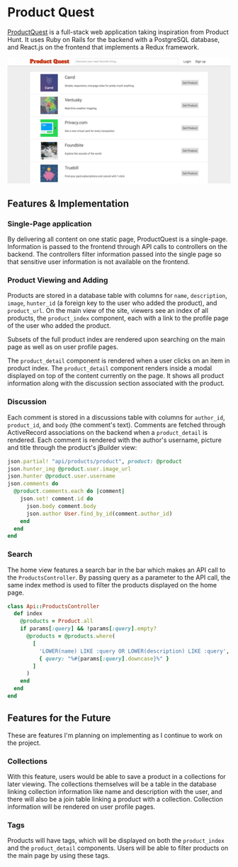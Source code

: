 # Product Quest

[heroku]: http://www.productquest.xyz

[ProductQuest][heroku] is a full-stack web application taking inspiration from Product
Hunt. It uses Ruby on Rails for the backend with a PostgreSQL database, and
React.js on the frontend that implements a Redux framework.

![homescreen](./app/assets/images/homepage_scrnsht.png)

## Features & Implementation

### Single-Page application

By delivering all content on one static page, ProductQuest is a single-page.
Information is passed to the frontend through API calls to controllers on
the backend. The controllers filter information passed into the single page
so that sensitive user information is not available on the frontend.

### Product Viewing and Adding

Products are stored in a database table with columns for `name`, `description`,
`image`, `hunter_id` (a foreign key to the user who added the product), and
`product_url`. On the main view of the site, viewers see an index of all
products, the `product_index` component, each with a link to the profile page of the user who added the
product.

Subsets of the full product index are rendered upon searching on the main page
as well as on user profile pages.

The `product_detail` component is rendered when a user clicks on an
item in product index. The `product_detail` component renders inside a modal
displayed on top of the content currently on the page. It shows all product
information along with the discussion section associated with the product.

### Discussion

Each comment is stored in a discussions table with columns for `author_id`,
`product_id`, and `body` (the comment's text). Comments are fetched through
ActiveRecord associations on the backend when a `product_detail` is rendered.
Each comment is rendered with the author's username, picture and title through
the product's jBuilder view:

```ruby
json.partial! "api/products/product", product: @product
json.hunter_img @product.user.image_url
json.hunter @product.user.username
json.comments do
  @product.comments.each do |comment|
    json.set! comment.id do
      json.body comment.body
      json.author User.find_by_id(comment.author_id)
    end
  end
end
```

### Search

The home view features a search bar in the bar which makes an API call to the
`ProductsController`. By passing query as a parameter to the API call, the same
index method is used to filter the products displayed on the home page.

```ruby
class Api::ProductsController
  def index
    @products = Product.all
    if params[:query] && !params[:query].empty?
      @products = @products.where(
        [
          'LOWER(name) LIKE :query OR LOWER(description) LIKE :query',
          { query: "%#{params[:query].downcase}%" }
        ]
      )
    end
  end
end
```

## Features for the Future

These are features I'm planning on implementing as I continue to work on the
project.

### Collections

With this feature, users would be able to save a product in a collections
for later viewing. The collections themselves will be a table in the database linking
collection information like name and description with the user, and there
will also be a join table linking a product with a collection. Collection
information will be rendered on user profile pages.

### Tags

Products will have tags, which will be displayed on both the `product_index`
and the `product_detail` components. Users will be able to filter products
on the main page by using these tags.
